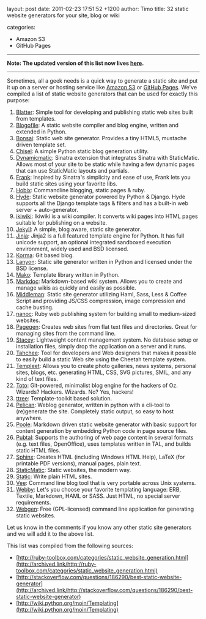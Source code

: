 layout: post
date: 2011-02-23 17:51:52 +1200
author: Timo
title: 32 static website generators for your site, blog or wiki

categories:
  - Amazon S3
  - GitHub Pages

----

**Note: The updated version of this list now lives [here](https://iwantmyname.com/blog/2014/05/the-updated-big-list-of-static-website-generators-for-your-site-blog-or-wiki.html).**

***

Sometimes, all a geek needs is a quick way to generate a static site and put it up on a server or hosting service like [Amazon S3](https://iwantmyname.com/services/developer/setup-custom-domain-amazon-s3) or [GitHub Pages](https://iwantmyname.com/services/developer/github-pages-custom-domain). We've compiled a list of static website generators that can be used for exactly this purpose:

1. [Blatter](http://bitbucket.org/jek/blatter/): Simple tool for developing and publishing static web sites built from templates.
2. [Blogofile](http://www.blogofile.com/): A static website compiler and blog engine, written and extended in Python.
3. [Bonsai](http://github.com/benschwarz/bonsai): Static web site generator. Provides a tiny HTML5, mustache driven template set.
4. [Chisel](https://github.com/dz/chisel): A simple Python static blog generation utility.
5. [Dynamicmatic](http://github.com/nex3/dynamicmatic): Sinatra extension that integrates Sinatra with StaticMatic. Allows most of your site to be static while having a few dynamic pages that can use StaticMatic layouts and partials.
6. [Frank](http://github.com/blahed/frank): Inspired by Sinatra's simplicity and ease of use, Frank lets you build static sites using your favorite libs.
7. [Hobix](http://hobix.github.com/hobix/): Commandline blogging, static pages & ruby.
8. [Hyde](http://ringce.com/hyde): Static website generator powered by Python & Django. Hyde supports all the Django template tags & filters and has a built-in web server + auto-generator.
9. [ikiwiki](http://ikiwiki.info/): Ikiwiki is a wiki compiler. It converts wiki pages into HTML pages suitable for publishing on a website.
10. [Jekyll](http://github.com/mojombo/jekyll/tree/master): A simple, blog aware, static site generator.
11. [Jinja](http://jinja.pocoo.org/): Jinja2 is a full featured template engine for Python. It has full unicode support, an optional integrated sandboxed execution environment, widely used and BSD licensed.
12. [Korma](http://github.com/sandal/korma): Git based blog.
13. [Lanyon](http://archived.link/http://bitbucket.org/arthurk/lanyon/): Static site generator written in Python and licensed under the BSD license.
14. [Mako](http://www.makotemplates.org/): Template library written in Python.
15. [Markdoc](http://markdoc.org/): Markdown-based wiki system. Allows you to create and manage wikis as quickly and easily as possible.
16. [Middleman](http://archived.link/http://github.com/tdreyno/middleman): Static site generator utilizing Haml, Sass, Less & Coffee Script and providing JS/CSS compression, image compression and cache busting.
17. [nanoc](http://nanoc.stoneship.org/): Ruby web publishing system for building small to medium-sized websites.
18. [Pagegen](http://pagegen.phnd.net/): Creates web sites from flat text files and directories. Great for managing sites from the command line.
19. [Stacey](http://www.staceyapp.com/): Lightweight content management system. No database setup or installation files, simply drop the application on a server and it runs.
20. [Tahchee](http://archived.link/http://www.ivy.fr/tahchee/): Tool for developers and Web designers that makes it possible to easily build a static Web site using the Cheetah template system.
21. [Templeet](http://templeet.org/): Allows you to create photo galleries, news systems, personal sites, blogs, etc. generating HTML, CSS, SVG pictures, SMIL, and any kind of text files.
22. [Toto](http://archived.link/http://cloudhead.io/toto): Git-powered, minimalist blog engine for the hackers of Oz. Wizards? Hackers. Wizards. No? Yes, hackers!
23. [ttree](http://template-toolkit.org/docs/tools/ttree.html): Template-toolkit based solution.
24. [Pelican](http://github.com/ametaireau/pelican/): Weblog generator, written in python with a cli-tool to (re)generate the site. Completely static output, so easy to host anywhere.
25. [Poole](http://bitbucket.org/obensonne/poole): Markdown driven static website generator with basic support for content generation by embedding Python code in page source files.
26. [Pubtal](http://www.owlfish.com/software/PubTal/): Supports the authoring of web page content in several formats (e.g. text files, OpenOffice), uses templates written in TAL, and builds static HTML files.
27. [Sphinx](http://sphinx.pocoo.org/): Creates HTML (including Windows HTML Help), LaTeX (for printable PDF versions), manual pages, plain text.
28. [StaticMatic](http://archived.link/http://staticmatic.rubyforge.org/): Static websites, the modern way.
29. [Static](http://archived.link/http://static.newqdev.com/): Write plain HTML sites.
30. [Vee](http://www.0x743.com/vee): Command line blog tool that is very portable across Unix systems.
31. [Webby](http://archived.link/http://webby.rubyforge.org/): Let's you choose your favorite templating language: ERB, Textile, Markdown, HAML or SASS. Just HTML, no special server requirements.
32. [Webgen](http://archived.link/http://webgen.rubyforge.org/): Free (GPL-licensed) command line application for generating static websites.

Let us know in the comments if you know any other static site generators and we will add it to the above list.

This list was compiled from the following sources:

- [http://ruby-toolbox.com/categories/static_website_generation.html](http://archived.link/http://ruby-toolbox.com/categories/static_website_generation.html)
- [http://stackoverflow.com/questions/186290/best-static-website-generator](http://archived.link/http://stackoverflow.com/questions/186290/best-static-website-generator)
- [http://wiki.python.org/moin/Templating](http://wiki.python.org/moin/Templating)
